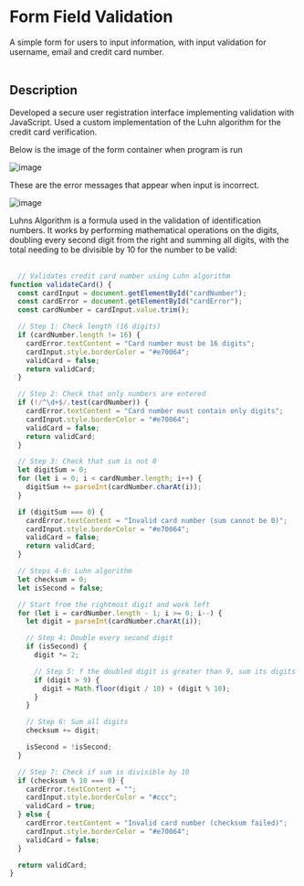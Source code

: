 # Form Field Validation

A simple form for users to input information, with input validation for username, email and credit card number.
<br> 
</br>


## Description

Developed a secure user registration interface implementing validation with JavaScript.
Used a custom implementation of the Luhn algorithm for the credit card verification.

Below is the image of the form container when program is run

![image](https://github.com/user-attachments/assets/7e5c6b90-857b-4ab6-b6e5-be251e9a3dad)


These are the error messages that appear when input is incorrect.

![image](https://github.com/user-attachments/assets/909f651e-9e87-4729-bde2-b0d2dd58a1c3)


Luhns Algorithm is a formula used in the validation of identification numbers.
It works by performing mathematical operations on the digits, doubling every second digit from the right and summing all digits,
with the total needing to be divisible by 10 for the number to be valid:
<br></br>

```js
  // Validates credit card number using Luhn algorithm
function validateCard() {
  const cardInput = document.getElementById("cardNumber");
  const cardError = document.getElementById("cardError");
  const cardNumber = cardInput.value.trim();

  // Step 1: Check length (16 digits)
  if (cardNumber.length != 16) {
    cardError.textContent = "Card number must be 16 digits";
    cardInput.style.borderColor = "#e70064";
    validCard = false;
    return validCard;
  }

  // Step 2: Check that only numbers are entered
  if (!/^\d+$/.test(cardNumber)) {
    cardError.textContent = "Card number must contain only digits";
    cardInput.style.borderColor = "#e70064";
    validCard = false;
    return validCard;
  }

  // Step 3: Check that sum is not 0
  let digitSum = 0;
  for (let i = 0; i < cardNumber.length; i++) {
    digitSum += parseInt(cardNumber.charAt(i));
  }

  if (digitSum === 0) {
    cardError.textContent = "Invalid card number (sum cannot be 0)";
    cardInput.style.borderColor = "#e70064";
    validCard = false;
    return validCard;
  }

  // Steps 4-6: Luhn algorithm
  let checksum = 0;
  let isSecond = false;

  // Start from the rightmost digit and work left
  for (let i = cardNumber.length - 1; i >= 0; i--) {
    let digit = parseInt(cardNumber.charAt(i));

    // Step 4: Double every second digit
    if (isSecond) {
      digit *= 2;

      // Step 5: f the doubled digit is greater than 9, sum its digits (e.g., 12 becomes 1 + 2 = 3)
      if (digit > 9) {
        digit = Math.floor(digit / 10) + (digit % 10);
      }
    }

    // Step 6: Sum all digits
    checksum += digit;

    isSecond = !isSecond;
  }

  // Step 7: Check if sum is divisible by 10
  if (checksum % 10 === 0) {
    cardError.textContent = "";
    cardInput.style.borderColor = "#ccc";
    validCard = true;
  } else {
    cardError.textContent = "Invalid card number (checksum failed)";
    cardInput.style.borderColor = "#e70064";
    validCard = false;
  }

  return validCard;
}
```

